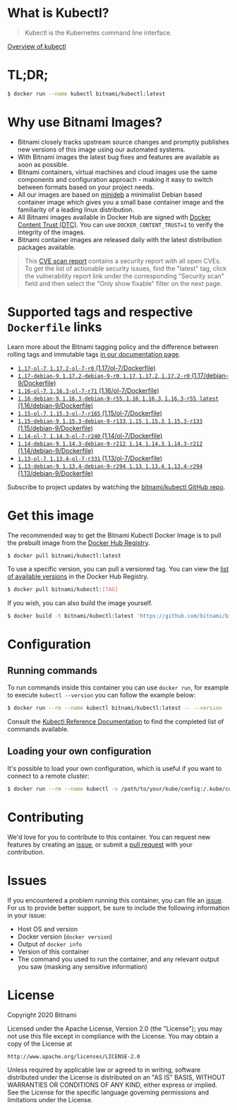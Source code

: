 
# What is Kubectl?

> Kubectl is the Kubernetes command line interface.

[Overview of kubectl](https://kubernetes.io/docs/reference/kubectl/overview/)

# TL;DR;

```bash
$ docker run --name kubectl bitnami/kubectl:latest
```

# Why use Bitnami Images?

* Bitnami closely tracks upstream source changes and promptly publishes new versions of this image using our automated systems.
* With Bitnami images the latest bug fixes and features are available as soon as possible.
* Bitnami containers, virtual machines and cloud images use the same components and configuration approach - making it easy to switch between formats based on your project needs.
* All our images are based on [minideb](https://github.com/bitnami/minideb) a minimalist Debian based container image which gives you a small base container image and the familiarity of a leading linux distribution.
* All Bitnami images available in Docker Hub are signed with [Docker Content Trust (DTC)](https://docs.docker.com/engine/security/trust/content_trust/). You can use `DOCKER_CONTENT_TRUST=1` to verify the integrity of the images.
* Bitnami container images are released daily with the latest distribution packages available.


> This [CVE scan report](https://quay.io/repository/bitnami/kubectl?tab=tags) contains a security report with all open CVEs. To get the list of actionable security issues, find the "latest" tag, click the vulnerability report link under the corresponding "Security scan" field and then select the "Only show fixable" filter on the next page.

# Supported tags and respective `Dockerfile` links

Learn more about the Bitnami tagging policy and the difference between rolling tags and immutable tags [in our documentation page](https://docs.bitnami.com/containers/how-to/understand-rolling-tags-containers/).


* [`1.17-ol-7`, `1.17.2-ol-7-r0` (1.17/ol-7/Dockerfile)](https://github.com/bitnami/bitnami-docker-kubectl/blob/1.17.2-ol-7-r0/1.17/ol-7/Dockerfile)
* [`1.17-debian-9`, `1.17.2-debian-9-r0`, `1.17`, `1.17.2`, `1.17.2-r0` (1.17/debian-9/Dockerfile)](https://github.com/bitnami/bitnami-docker-kubectl/blob/1.17.2-debian-9-r0/1.17/debian-9/Dockerfile)
* [`1.16-ol-7`, `1.16.3-ol-7-r71` (1.16/ol-7/Dockerfile)](https://github.com/bitnami/bitnami-docker-kubectl/blob/1.16.3-ol-7-r71/1.16/ol-7/Dockerfile)
* [`1.16-debian-9`, `1.16.3-debian-9-r55`, `1.16`, `1.16.3`, `1.16.3-r55`, `latest` (1.16/debian-9/Dockerfile)](https://github.com/bitnami/bitnami-docker-kubectl/blob/1.16.3-debian-9-r55/1.16/debian-9/Dockerfile)
* [`1.15-ol-7`, `1.15.3-ol-7-r165` (1.15/ol-7/Dockerfile)](https://github.com/bitnami/bitnami-docker-kubectl/blob/1.15.3-ol-7-r165/1.15/ol-7/Dockerfile)
* [`1.15-debian-9`, `1.15.3-debian-9-r133`, `1.15`, `1.15.3`, `1.15.3-r133` (1.15/debian-9/Dockerfile)](https://github.com/bitnami/bitnami-docker-kubectl/blob/1.15.3-debian-9-r133/1.15/debian-9/Dockerfile)
* [`1.14-ol-7`, `1.14.3-ol-7-r240` (1.14/ol-7/Dockerfile)](https://github.com/bitnami/bitnami-docker-kubectl/blob/1.14.3-ol-7-r240/1.14/ol-7/Dockerfile)
* [`1.14-debian-9`, `1.14.3-debian-9-r212`, `1.14`, `1.14.3`, `1.14.3-r212` (1.14/debian-9/Dockerfile)](https://github.com/bitnami/bitnami-docker-kubectl/blob/1.14.3-debian-9-r212/1.14/debian-9/Dockerfile)
* [`1.13-ol-7`, `1.13.4-ol-7-r331` (1.13/ol-7/Dockerfile)](https://github.com/bitnami/bitnami-docker-kubectl/blob/1.13.4-ol-7-r331/1.13/ol-7/Dockerfile)
* [`1.13-debian-9`, `1.13.4-debian-9-r294`, `1.13`, `1.13.4`, `1.13.4-r294` (1.13/debian-9/Dockerfile)](https://github.com/bitnami/bitnami-docker-kubectl/blob/1.13.4-debian-9-r294/1.13/debian-9/Dockerfile)

Subscribe to project updates by watching the [bitnami/kubectl GitHub repo](https://github.com/bitnami/bitnami-docker-kubectl).

# Get this image

The recommended way to get the Bitnami Kubectl Docker Image is to pull the prebuilt image from the [Docker Hub Registry](https://hub.docker.com/r/bitnami/kubectl).

```bash
$ docker pull bitnami/kubectl:latest
```

To use a specific version, you can pull a versioned tag. You can view the [list of available versions](https://hub.docker.com/r/bitnami/kubectl/tags/) in the Docker Hub Registry.

```bash
$ docker pull bitnami/kubectl:[TAG]
```

If you wish, you can also build the image yourself.

```bash
$ docker build -t bitnami/kubectl:latest 'https://github.com/bitnami/bitnami-docker-kubectl.git#master:1.16/debian-9'
```

# Configuration

## Running commands

To run commands inside this container you can use `docker run`, for example to execute `kubectl --version` you can follow the example below:

```bash
$ docker run --rm --name kubectl bitnami/kubectl:latest -- --version
```

Consult the [Kubectl Reference Documentation](https://kubernetes.io/docs/reference/generated/kubectl/kubectl-commands) to find the completed list of commands available.

## Loading your own configuration

It's possible to load your own configuration, which is useful if you want to connect to a remote cluster:

```bash
$ docker run --rm --name kubectl -v /path/to/your/kube/config:/.kube/config bitnami/kubectl:latest
```

# Contributing

We'd love for you to contribute to this container. You can request new features by creating an [issue](https://github.com/bitnami/bitnami-docker-kubectl/issues), or submit a [pull request](https://github.com/bitnami/bitnami-docker-kubectl/pulls) with your contribution.

# Issues

If you encountered a problem running this container, you can file an [issue](https://github.com/bitnami/bitnami-docker-kubectl/issues). For us to provide better support, be sure to include the following information in your issue:

- Host OS and version
- Docker version (`docker version`)
- Output of `docker info`
- Version of this container
- The command you used to run the container, and any relevant output you saw (masking any sensitive information)

# License

Copyright 2020 Bitnami

Licensed under the Apache License, Version 2.0 (the "License");
you may not use this file except in compliance with the License.
You may obtain a copy of the License at

    http://www.apache.org/licenses/LICENSE-2.0

Unless required by applicable law or agreed to in writing, software
distributed under the License is distributed on an "AS IS" BASIS,
WITHOUT WARRANTIES OR CONDITIONS OF ANY KIND, either express or implied.
See the License for the specific language governing permissions and
limitations under the License.
